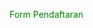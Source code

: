 <html>
<head>
<style>
a:link {
color: green;
background-color: transparent;
text-decoration: none;
}
a:visited {
color: pink;
background-color: transparent;
text-decoration: none;
}
a:hover {
color: red;
background-color: transparent;
text-decoration: underline;
}
a:active {
color: yellow;
background-color: transparent;
text-decoration: underline;
}
</style>
</head>
<body>

<p><a href="https://ayubanggoro.github.io/form/">Form Pendaftaran</a></p>

</body>
</html>
